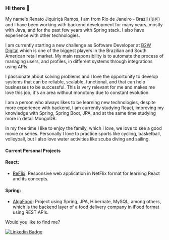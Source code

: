 ### Hi there 👋


My name's Renato Jiquiriçá Ramos, I am from Rio de Janeiro - Brazil (🇧🇷) and I have been working with backend development for many years, mostly with Java, and for the past few years with Spring stack. I also have experience with other technologies.

I am currently starting a new challenge as Software Developer at [B2W Digital](https://ri.b2w.digital) which is one of the biggest players in the Brazilian and South American retail market. My main responsibility is to automate the process of managing users, and profiles, in different systems through integrations using APIs.

I passionate about solving problems and I love the opportunity to develop systems that can be reliable, scalable, functional, and that can help businesses to be successful. This is very relevant for me and makes me love this job, it's an area without monotony due to constant evolution.

I am a person who always likes to be learning new technologies, despite more experience with backend, I am currently studying React, improving my knowledge with Spring, Spring Boot, JPA, and at the same time studying more in detail MongoDB.

In my free time I like to enjoy the family, which I love, we love to see a good movie or series. Personally I love to practice sports like cycling, basketball, volleyball, but I also love water activities like scuba diving and sailing.


#### Current Personal Projects

#### React:
  - [ReFlix](https://reflix.vercel.app): Responsive web application in NetFlix format for learning React and its concepts.

#### Spring:
  - [AlgaFood](https://): Project using Spring, JPA, Hibernate, MySQL, among others, which is the backend layer of a food delivery company in iFood format using REST APIs.

Would you like to find me?

[![Linkedin Badge](https://img.shields.io/badge/-LinkedIn-blue?style=flat-square&logo=Linkedin&logoColor=white&link=https://www.linkedin.com/in/rjramos70)](https://www.linkedin.com/in/rjramos70)



<!--
**rjramos70/rjramos70** is a ✨ _special_ ✨ repository because its `README.md` (this file) appears on your GitHub profile.

Here are some ideas to get you started:

- 🔭 I’m currently working on ...
- 🌱 I’m currently learning ...
- 👯 I’m looking to collaborate on ...
- 🤔 I’m looking for help with ...
- 💬 Ask me about ...
- 📫 How to reach me: ...
- 😄 Pronouns: ...
- ⚡ Fun fact: ...
-->
